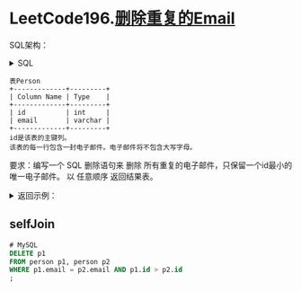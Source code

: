 # LeetCode196.[删除重复的Email](https://leetcode.cn/problems/delete-duplicate-emails/)

SQL架构：
<details><summary>SQL</summary>

```text
Create~~ table If Not Exists Salary (id int, name varchar(100), sex char(1), salary int)  
Truncate table Salary  
insert into Salary (id, name, sex, salary) values ('1', 'A', 'm', '2500')  
insert into Salary (id, name, sex, salary) values ('2', 'B', 'f', '1500')  
insert into Salary (id, name, sex, salary) values ('3', 'C', 'm', '5500')  
insert into Salary (id, name, sex, salary) values ('4', 'D', 'f', '500')
```

</details>

```text
表Person
+-------------+---------+
| Column Name | Type    |
+-------------+---------+
| id          | int     |
| email       | varchar |
+-------------+---------+
id是该表的主键列。
该表的每一行包含一封电子邮件。电子邮件将不包含大写字母。
```

要求：编写一个 SQL 删除语句来 删除 所有重复的电子邮件，只保留一个id最小的唯一电子邮件。 以 任意顺序 返回结果表。

<details><summary>返回示例：</summary>

```text
输入:
Person 表:
+----+------------------+
| id | email            |
+----+------------------+
| 1  | john@example.com |
| 2  | bob@example.com  |
| 3  | john@example.com |
+----+------------------+
输出:
+----+------------------+
| id | email            |
+----+------------------+
| 1  | john@example.com |
| 2  | bob@example.com  |
+----+------------------+
```

</details>

## selfJoin
```sql
# MySQL
DELETE p1
FROM person p1, person p2
WHERE p1.email = p2.email AND p1.id > p2.id
;
```

